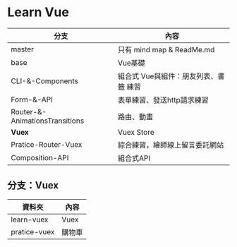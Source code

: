 # Learn Vue

| 分支                                   | 內容                                  |
| ------------------------------------- | ------------------------------------ |
| master                                | 只有 mind map & ReadMe.md             |
| base                                  | Vue基礎                               |
| CLI-&-Components                      | 組合式 Vue與組件：朋友列表、書籤 練習      |
| Form-&-API                            | 表單練習、發送http請求練習               |
| Router-&-AnimationsTransitions        | 路由、動畫                             |
| <b>Vuex</b>                           | Vuex Store                           |
| Pratice-Router-Vuex                   | 綜合練習，繪師線上留言委託網站            |
| Composition-API                       | 組合式API                             |

## 分支：Vuex
| 資料夾         | 內容      |
| ------------- | -------- |
| learn-vuex    | Vuex     |
| pratice-vuex  | 購物車    |